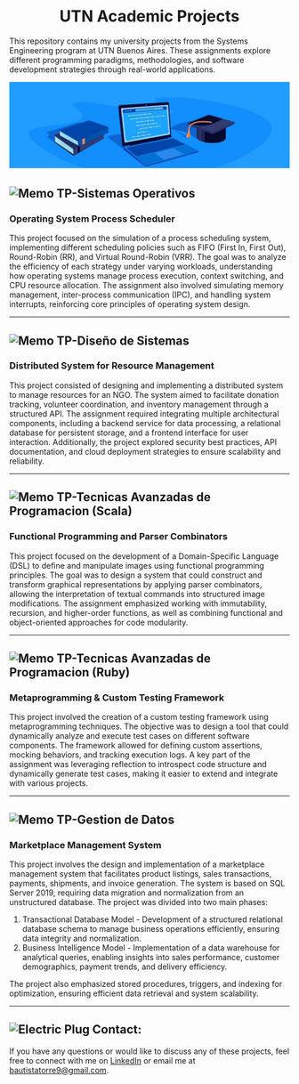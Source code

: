  
<h1 align="center">UTN Academic Projects</h1>

This repository contains my university projects from the Systems Engineering program at UTN Buenos Aires. These assignments explore different programming paradigms, methodologies, and software development strategies through real-world applications.

![Mi Banner](Others/Banner.jpg)



## <img src="https://raw.githubusercontent.com/Tarikul-Islam-Anik/Animated-Fluent-Emojis/master/Emojis/Objects/Memo.png" alt="Memo" width="25" height="25" /> TP-Sistemas Operativos
<h3 align="rigth">Operating System Process Scheduler</h3>
This project focused on the simulation of a process scheduling system, implementing different scheduling policies such as FIFO (First In, First Out), Round-Robin (RR), and Virtual Round-Robin (VRR). The goal was to analyze the efficiency of each strategy under varying workloads, understanding how operating systems manage process execution, context switching, and CPU resource allocation. The assignment also involved simulating memory management, inter-process communication (IPC), and handling system interrupts, reinforcing core principles of operating system design.


---


## <img src="https://raw.githubusercontent.com/Tarikul-Islam-Anik/Animated-Fluent-Emojis/master/Emojis/Objects/Memo.png" alt="Memo" width="25" height="25" /> TP-Diseño de Sistemas
<h3 align="rigth">Distributed System for Resource Management</h3>
This project consisted of designing and implementing a distributed system to manage resources for an NGO. The system aimed to facilitate donation tracking, volunteer coordination, and inventory management through a structured API. The assignment required integrating multiple architectural components, including a backend service for data processing, a relational database for persistent storage, and a frontend interface for user interaction. Additionally, the project explored security best practices, API documentation, and cloud deployment strategies to ensure scalability and reliability.


---


## <img src="https://raw.githubusercontent.com/Tarikul-Islam-Anik/Animated-Fluent-Emojis/master/Emojis/Objects/Memo.png" alt="Memo" width="25" height="25" /> TP-Tecnicas Avanzadas de Programacion (Scala)
<h3 align="rigth">Functional Programming and Parser Combinators</h3>
This project focused on the development of a Domain-Specific Language (DSL) to define and manipulate images using functional programming principles. The goal was to design a system that could construct and transform graphical representations by applying parser combinators, allowing the interpretation of textual commands into structured image modifications. The assignment emphasized working with immutability, recursion, and higher-order functions, as well as combining functional and object-oriented approaches for code modularity.


---


## <img src="https://raw.githubusercontent.com/Tarikul-Islam-Anik/Animated-Fluent-Emojis/master/Emojis/Objects/Memo.png" alt="Memo" width="25" height="25" /> TP-Tecnicas Avanzadas de Programacion (Ruby)
<h3 align="rigth">Metaprogramming & Custom Testing Framework</h3>
This project involved the creation of a custom testing framework using metaprogramming techniques. The objective was to design a tool that could dynamically analyze and execute test cases on different software components. The framework allowed for defining custom assertions, mocking behaviors, and tracking execution logs. A key part of the assignment was leveraging reflection to introspect code structure and dynamically generate test cases, making it easier to extend and integrate with various projects.


---

## <img src="https://raw.githubusercontent.com/Tarikul-Islam-Anik/Animated-Fluent-Emojis/master/Emojis/Objects/Memo.png" alt="Memo" width="25" height="25" /> TP-Gestion de Datos
<h3 align="rigth">Marketplace Management System</h3>
This project involves the design and implementation of a marketplace management system that facilitates product listings, sales transactions, payments, shipments, and invoice generation. The system is based on SQL Server 2019, requiring data migration and normalization from an unstructured database. The project was divided into two main phases:

1. Transactional Database Model - Development of a structured relational database schema to manage business operations efficiently, ensuring data integrity and normalization.
2. Business Intelligence Model - Implementation of a data warehouse for analytical queries, enabling insights into sales performance, customer demographics, payment trends, and delivery efficiency.

The project also emphasized stored procedures, triggers, and indexing for optimization, ensuring efficient data retrieval and system scalability.

---
## <img src="https://raw.githubusercontent.com/Tarikul-Islam-Anik/Animated-Fluent-Emojis/master/Emojis/Objects/Electric%20Plug.png" alt="Electric Plug" width="25" height="25" /> Contact:
If you have any questions or would like to discuss any of these projects, feel free to connect with me on [LinkedIn](https://linkedin.com/in/bautista-torre-vanoni) or email me at [bautistatorre9@gmail.com](mailto:bautistatorre9@gmail.com).


